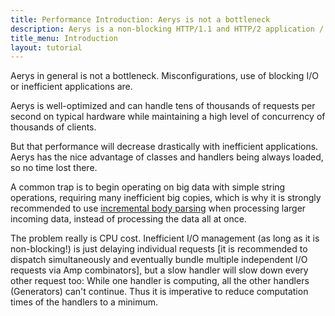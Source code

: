 ```yaml
---
title: Performance Introduction: Aerys is not a bottleneck
description: Aerys is a non-blocking HTTP/1.1 and HTTP/2 application / websocket / static file server.
title_menu: Introduction
layout: tutorial
---
```


Aerys in general is not a bottleneck. Misconfigurations, use of blocking I/O or inefficient applications are.

Aerys is well-optimized and can handle tens of thousands of requests per second on typical hardware while maintaining a high level of concurrency of thousands of clients.

But that performance will decrease drastically with inefficient applications. Aerys has the nice advantage of classes and handlers being always loaded, so no time lost there.

A common trap is to begin operating on big data with simple string operations, requiring many inefficient big copies, which is why it is strongly recommended to use [incremental body parsing](body.html) when processing larger incoming data, instead of processing the data all at once.

The problem really is CPU cost. Inefficient I/O management (as long as it is non-blocking!) is just delaying individual requests [it is recommended to dispatch simultaneously and eventually  bundle multiple independent I/O requests via Amp combinators], but a slow handler will slow down every other request too: While one handler is computing, all the other handlers (Generators) can't continue. Thus it is imperative to reduce computation times of the handlers to a minimum.